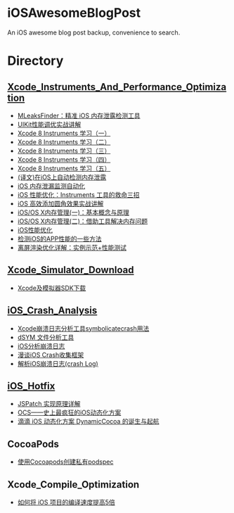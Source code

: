 # iOSAwesomeBlogPost
An iOS awesome blog post backup, convenience to search.

# Directory

## [Xcode_Instruments_And_Performance_Optimization](https://github.com/lengmolehongyan/iOSAwesomeBlogPost/tree/master/Xcode_Instruments_And_Performance_Optimization)

* [MLeaksFinder：精准 iOS 内存泄露检测工具](https://github.com/lengmolehongyan/iOSAwesomeBlogPost/blob/master/Xcode_Instruments_And_Performance_Optimization/MLeaksFinder%EF%BC%9A%E7%B2%BE%E5%87%86%20iOS%20%E5%86%85%E5%AD%98%E6%B3%84%E9%9C%B2%E6%A3%80%E6%B5%8B%E5%B7%A5%E5%85%B7.md)
* [UIKit性能调优实战讲解](https://github.com/lengmolehongyan/iOSAwesomeBlogPost/blob/master/Xcode_Instruments_And_Performance_Optimization/UIKit%E6%80%A7%E8%83%BD%E8%B0%83%E4%BC%98%E5%AE%9E%E6%88%98%E8%AE%B2%E8%A7%A3.md)
* [Xcode 8 Instruments 学习（一）](https://github.com/lengmolehongyan/iOSAwesomeBlogPost/blob/master/Xcode_Instruments_And_Performance_Optimization/Xcode%208%20Instruments%20%E5%AD%A6%E4%B9%A0%EF%BC%88%E4%B8%80%EF%BC%89.md)
* [Xcode 8 Instruments 学习（二）](https://github.com/lengmolehongyan/iOSAwesomeBlogPost/blob/master/Xcode_Instruments_And_Performance_Optimization/Xcode%208%20Instruments%20%E5%AD%A6%E4%B9%A0%EF%BC%88%E4%BA%8C%EF%BC%89.md)
* [Xcode 8 Instruments 学习（三）](https://github.com/lengmolehongyan/iOSAwesomeBlogPost/blob/master/Xcode_Instruments_And_Performance_Optimization/Xcode%208%20Instruments%20%E5%AD%A6%E4%B9%A0%EF%BC%88%E4%B8%89%EF%BC%89.md)
* [Xcode 8 Instruments 学习（四）](https://github.com/lengmolehongyan/iOSAwesomeBlogPost/blob/master/Xcode_Instruments_And_Performance_Optimization/Xcode%208%20Instruments%20%E5%AD%A6%E4%B9%A0%EF%BC%88%E5%9B%9B%EF%BC%89.md)
* [Xcode 8 Instruments 学习（五）](https://github.com/lengmolehongyan/iOSAwesomeBlogPost/blob/master/Xcode_Instruments_And_Performance_Optimization/Xcode%208%20Instruments%20%E5%AD%A6%E4%B9%A0%EF%BC%88%E4%BA%94%EF%BC%89.md)
* [(译文)在iOS上自动检测内存泄露](https://github.com/lengmolehongyan/iOSAwesomeBlogPost/blob/master/Xcode_Instruments_And_Performance_Optimization/%5B%E8%AF%91%E6%96%87%5D%E5%9C%A8iOS%E4%B8%8A%E8%87%AA%E5%8A%A8%E6%A3%80%E6%B5%8B%E5%86%85%E5%AD%98%E6%B3%84%E9%9C%B2.md)
* [iOS 内存泄漏监测自动化](https://github.com/lengmolehongyan/iOSAwesomeBlogPost/blob/master/Xcode_Instruments_And_Performance_Optimization/iOS%20%E5%86%85%E5%AD%98%E6%B3%84%E6%BC%8F%E7%9B%91%E6%B5%8B%E8%87%AA%E5%8A%A8%E5%8C%96.md)
* [iOS 性能优化：Instruments 工具的救命三招](https://github.com/lengmolehongyan/iOSAwesomeBlogPost/blob/master/Xcode_Instruments_And_Performance_Optimization/iOS%20%E6%80%A7%E8%83%BD%E4%BC%98%E5%8C%96%EF%BC%9AInstruments%20%E5%B7%A5%E5%85%B7%E7%9A%84%E6%95%91%E5%91%BD%E4%B8%89%E6%8B%9B.md)
* [iOS 高效添加圆角效果实战讲解](https://github.com/lengmolehongyan/iOSAwesomeBlogPost/blob/master/Xcode_Instruments_And_Performance_Optimization/iOS%20%E9%AB%98%E6%95%88%E6%B7%BB%E5%8A%A0%E5%9C%86%E8%A7%92%E6%95%88%E6%9E%9C%E5%AE%9E%E6%88%98%E8%AE%B2%E8%A7%A3.md)
* [iOS/OS X内存管理(一)：基本概念与原理](https://github.com/lengmolehongyan/iOSAwesomeBlogPost/blob/master/Xcode_Instruments_And_Performance_Optimization/iOS:OS%20X%E5%86%85%E5%AD%98%E7%AE%A1%E7%90%86(%E4%B8%80)%EF%BC%9A%E5%9F%BA%E6%9C%AC%E6%A6%82%E5%BF%B5%E4%B8%8E%E5%8E%9F%E7%90%86.md)
* [iOS/OS X内存管理(二)：借助工具解决内存问题](https://github.com/lengmolehongyan/iOSAwesomeBlogPost/blob/master/Xcode_Instruments_And_Performance_Optimization/iOS:OS%20X%E5%86%85%E5%AD%98%E7%AE%A1%E7%90%86(%E4%BA%8C)%EF%BC%9A%E5%80%9F%E5%8A%A9%E5%B7%A5%E5%85%B7%E8%A7%A3%E5%86%B3%E5%86%85%E5%AD%98%E9%97%AE%E9%A2%98.md)
* [iOS性能优化](https://github.com/lengmolehongyan/iOSAwesomeBlogPost/blob/master/Xcode_Instruments_And_Performance_Optimization/iOS%E6%80%A7%E8%83%BD%E4%BC%98%E5%8C%96.md)
* [检测iOS的APP性能的一些方法](https://github.com/lengmolehongyan/iOSAwesomeBlogPost/blob/master/Xcode_Instruments_And_Performance_Optimization/%E6%A3%80%E6%B5%8BiOS%E7%9A%84APP%E6%80%A7%E8%83%BD%E7%9A%84%E4%B8%80%E4%BA%9B%E6%96%B9%E6%B3%95.md)
* [离屏渲染优化详解：实例示范+性能测试](https://github.com/lengmolehongyan/iOSAwesomeBlogPost/blob/master/Xcode_Instruments_And_Performance_Optimization/%E7%A6%BB%E5%B1%8F%E6%B8%B2%E6%9F%93%E4%BC%98%E5%8C%96%E8%AF%A6%E8%A7%A3%EF%BC%9A%E5%AE%9E%E4%BE%8B%E7%A4%BA%E8%8C%83%2B%E6%80%A7%E8%83%BD%E6%B5%8B%E8%AF%95.md)

## [Xcode_Simulator_Download](https://github.com/lengmolehongyan/iOSAwesomeBlogPost/tree/master/Xcode_Simulator_Download)

* [Xcode及模拟器SDK下载](https://github.com/lengmolehongyan/iOSAwesomeBlogPost/blob/master/Xcode_Simulator_Download/Xcode%E5%8F%8A%E6%A8%A1%E6%8B%9F%E5%99%A8SDK%E4%B8%8B%E8%BD%BD.md)

## [iOS_Crash_Analysis](https://github.com/lengmolehongyan/iOSAwesomeBlogPost/tree/master/iOS_Crash_Analysis)

* [Xcode崩溃日志分析工具symbolicatecrash用法](https://github.com/lengmolehongyan/iOSAwesomeBlogPost/blob/master/iOS_Crash_Analysis/Xcode%E5%B4%A9%E6%BA%83%E6%97%A5%E5%BF%97%E5%88%86%E6%9E%90%E5%B7%A5%E5%85%B7symbolicatecrash%E7%94%A8%E6%B3%95.md)
* [dSYM 文件分析工具](https://github.com/lengmolehongyan/iOSAwesomeBlogPost/blob/master/iOS_Crash_Analysis/dSYM%20%E6%96%87%E4%BB%B6%E5%88%86%E6%9E%90%E5%B7%A5%E5%85%B7.md)
* [iOS分析崩溃日志](https://github.com/lengmolehongyan/iOSAwesomeBlogPost/blob/master/iOS_Crash_Analysis/iOS%E5%88%86%E6%9E%90%E5%B4%A9%E6%BA%83%E6%97%A5%E5%BF%97.md)
* [漫谈iOS Crash收集框架](https://github.com/lengmolehongyan/iOSAwesomeBlogPost/blob/master/iOS_Crash_Analysis/%E6%BC%AB%E8%B0%88iOS%20Crash%E6%94%B6%E9%9B%86%E6%A1%86%E6%9E%B6.md)
* [解析iOS崩溃日志(crash Log)](https://github.com/lengmolehongyan/iOSAwesomeBlogPost/blob/master/iOS_Crash_Analysis/%E8%A7%A3%E6%9E%90iOS%E5%B4%A9%E6%BA%83%E6%97%A5%E5%BF%97(crash%20Log).md)

## [iOS_Hotfix](https://github.com/lengmolehongyan/iOSAwesomeBlogPost/tree/master/iOS_Hotfix)

* [JSPatch 实现原理详解](https://github.com/lengmolehongyan/iOSAwesomeBlogPost/blob/master/iOS_Hotfix/JSPatch%20%E5%AE%9E%E7%8E%B0%E5%8E%9F%E7%90%86%E8%AF%A6%E8%A7%A3.md)
* [OCS——史上最疯狂的iOS动态化方案](https://github.com/lengmolehongyan/iOSAwesomeBlogPost/blob/master/iOS_Hotfix/OCS%E2%80%94%E2%80%94%E5%8F%B2%E4%B8%8A%E6%9C%80%E7%96%AF%E7%8B%82%E7%9A%84iOS%E5%8A%A8%E6%80%81%E5%8C%96%E6%96%B9%E6%A1%88.md)
* [滴滴 iOS 动态化方案 DynamicCocoa 的诞生与起航](https://github.com/lengmolehongyan/iOSAwesomeBlogPost/blob/master/iOS_Hotfix/%E6%BB%B4%E6%BB%B4%20iOS%20%E5%8A%A8%E6%80%81%E5%8C%96%E6%96%B9%E6%A1%88%20DynamicCocoa%20%E7%9A%84%E8%AF%9E%E7%94%9F%E4%B8%8E%E8%B5%B7%E8%88%AA.md)

## CocoaPods

* [使用Cocoapods创建私有podspec](http://blog.wtlucky.com/blog/2015/02/26/create-private-podspec/)

## Xcode_Compile_Optimization

* [如何将 iOS 项目的编译速度提高5倍](https://zhuanlan.zhihu.com/p/27584726)

